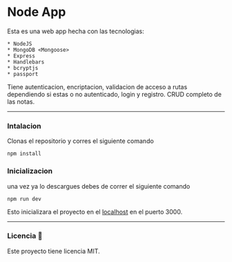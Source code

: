 # Node App

Esta es una web app hecha con las tecnologias:

``` Javascrip
* NodeJS
* MongoDB <Mongoose>
* Express
* Handlebars
* bcryptjs
* passport
```

Tiene autenticacion, encriptacion, validacion de acceso a rutas dependiendo si estas o no autenticado, login y registro. CRUD completo de las notas.

----

### Intalacion
Clonas el repositorio y corres el siguiente comando
```
npm install
```
### Inicializacion
una vez ya lo descargues debes de correr el siguiente comando
```
npm run dev
```
Esto inicializara el proyecto en el [localhost](http://localhost:3000) en el puerto 3000.

---
### Licencia 📜
Este proyecto tiene licencia MIT.